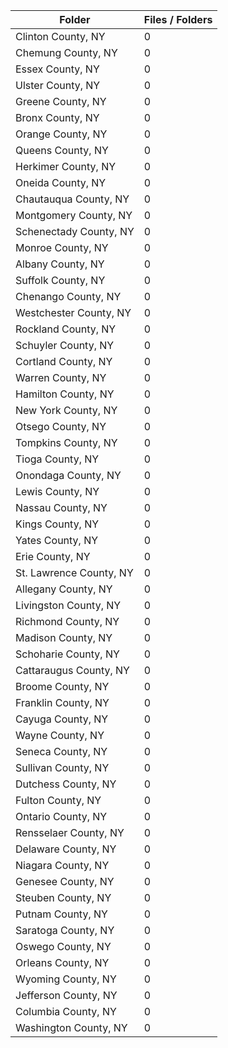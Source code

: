 | Folder                  |   Files / Folders |
|-------------------------|-------------------|
| Clinton County, NY      |                 0 |
| Chemung County, NY      |                 0 |
| Essex County, NY        |                 0 |
| Ulster County, NY       |                 0 |
| Greene County, NY       |                 0 |
| Bronx County, NY        |                 0 |
| Orange County, NY       |                 0 |
| Queens County, NY       |                 0 |
| Herkimer County, NY     |                 0 |
| Oneida County, NY       |                 0 |
| Chautauqua County, NY   |                 0 |
| Montgomery County, NY   |                 0 |
| Schenectady County, NY  |                 0 |
| Monroe County, NY       |                 0 |
| Albany County, NY       |                 0 |
| Suffolk County, NY      |                 0 |
| Chenango County, NY     |                 0 |
| Westchester County, NY  |                 0 |
| Rockland County, NY     |                 0 |
| Schuyler County, NY     |                 0 |
| Cortland County, NY     |                 0 |
| Warren County, NY       |                 0 |
| Hamilton County, NY     |                 0 |
| New York County, NY     |                 0 |
| Otsego County, NY       |                 0 |
| Tompkins County, NY     |                 0 |
| Tioga County, NY        |                 0 |
| Onondaga County, NY     |                 0 |
| Lewis County, NY        |                 0 |
| Nassau County, NY       |                 0 |
| Kings County, NY        |                 0 |
| Yates County, NY        |                 0 |
| Erie County, NY         |                 0 |
| St. Lawrence County, NY |                 0 |
| Allegany County, NY     |                 0 |
| Livingston County, NY   |                 0 |
| Richmond County, NY     |                 0 |
| Madison County, NY      |                 0 |
| Schoharie County, NY    |                 0 |
| Cattaraugus County, NY  |                 0 |
| Broome County, NY       |                 0 |
| Franklin County, NY     |                 0 |
| Cayuga County, NY       |                 0 |
| Wayne County, NY        |                 0 |
| Seneca County, NY       |                 0 |
| Sullivan County, NY     |                 0 |
| Dutchess County, NY     |                 0 |
| Fulton County, NY       |                 0 |
| Ontario County, NY      |                 0 |
| Rensselaer County, NY   |                 0 |
| Delaware County, NY     |                 0 |
| Niagara County, NY      |                 0 |
| Genesee County, NY      |                 0 |
| Steuben County, NY      |                 0 |
| Putnam County, NY       |                 0 |
| Saratoga County, NY     |                 0 |
| Oswego County, NY       |                 0 |
| Orleans County, NY      |                 0 |
| Wyoming County, NY      |                 0 |
| Jefferson County, NY    |                 0 |
| Columbia County, NY     |                 0 |
| Washington County, NY   |                 0 |